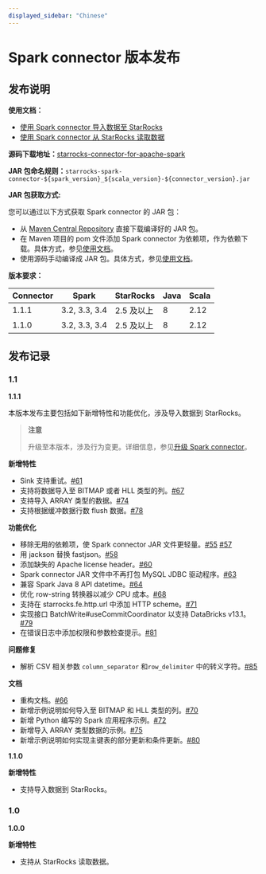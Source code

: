 ```yaml
---
displayed_sidebar: "Chinese"
---
```


# Spark connector 版本发布

## 发布说明

**使用文档：**

- [使用 Spark connector 导入数据至 StarRocks](../loading/Spark-connector-starrocks.md)
- [使用 Spark connector 从 StarRocks 读取数据](../unloading/Spark_connector.md)

**源码下载地址：**[starrocks-connector-for-apache-spark](https://github.com/StarRocks/starrocks-connector-for-apache-spark)

**JAR 包命名规则：**`starrocks-spark-connector-${spark_version}_${scala_version}-${connector_version}.jar`

**JAR 包获取方式:**

您可以通过以下方式获取 Spark connector 的 JAR 包：

- 从 [Maven Central Repository](https://repo1.maven.org/maven2/com/starrocks) 直接下载编译好的 JAR 包。
- 在 Maven 项目的 pom 文件添加 Spark connector 为依赖项，作为依赖下载。具体方式，参见[使用文档](../loading/Spark-connector-starrocks.md)。
- 使用源码手动编译成 JAR 包。具体方式，参见[使用文档](../loading/Spark-connector-starrocks.md)。

**版本要求：**

| Connector | Spark         | StarRocks  | Java | Scala |
| --------- | ------------- | ---------- | ---- | ----- |
| 1.1.1     | 3.2, 3.3, 3.4 | 2.5 及以上 | 8    | 2.12  |
| 1.1.0     | 3.2, 3.3, 3.4 | 2.5 及以上 | 8    | 2.12  |

## 发布记录

### 1.1

**1.1.1**

本版本发布主要包括如下新增特性和功能优化，涉及导入数据到 StarRocks。

> **注意**
>
> 升级至本版本，涉及行为变更。详细信息，参见[升级 Spark connector](../loading/Spark-connector-starrocks.md#升级-spark-connector)。

**新增特性**

- Sink 支持重试。[#61](https://github.com/StarRocks/starrocks-connector-for-apache-spark/pull/61)
- 支持将数据导入至 BITMAP 或者 HLL 类型的列。[#67](https://github.com/StarRocks/starrocks-connector-for-apache-spark/pull/67)
- 支持导入 ARRAY 类型的数据。[#74](https://github.com/StarRocks/starrocks-connector-for-apache-spark/pull/74)
- 支持根据缓冲数据行数 flush 数据。[#78](https://github.com/StarRocks/starrocks-connector-for-apache-spark/pull/78)

**功能优化**

- 移除无用的依赖项，使 Spark connector JAR 文件更轻量。[#55](https://github.com/StarRocks/starrocks-connector-for-apache-spark/pull/55) [#57](https://github.com/StarRocks/starrocks-connector-for-apache-spark/pull/57)
- 用 jackson 替换 fastjson。[#58](https://github.com/StarRocks/starrocks-connector-for-apache-spark/pull/58)
- 添加缺失的 Apache license header。[#60](https://github.com/StarRocks/starrocks-connector-for-apache-spark/pull/60)
- Spark connector JAR 文件中不再打包 MySQL JDBC 驱动程序。[#63](https://github.com/StarRocks/starrocks-connector-for-apache-spark/pull/63)
- 兼容 Spark Java 8 API datetime。[#64](https://github.com/StarRocks/starrocks-connector-for-apache-spark/pull/64)
- 优化 row-string 转换器以减少 CPU 成本。[#68](https://github.com/StarRocks/starrocks-connector-for-apache-spark/pull/68)
- 支持在 starrocks.fe.http.url 中添加 HTTP scheme。[#71](https://github.com/StarRocks/starrocks-connector-for-apache-spark/pull/71)
- 实现接口 BatchWrite#useCommitCoordinator 以支持 DataBricks v13.1。 [#79](https://github.com/StarRocks/starrocks-connector-for-apache-spark/pull/79)
- 在错误日志中添加权限和参数检查提示。[#81](https://github.com/StarRocks/starrocks-connector-for-apache-spark/pull/81)

**问题修复**

- 解析 CSV 相关参数 `column_separator` 和`row_delimiter` 中的转义字符。[#85](https://github.com/StarRocks/starrocks-connector-for-apache-spark/pull/85)

**文档**

- 重构文档。[#66](https://github.com/StarRocks/starrocks-connector-for-apache-spark/pull/66)
- 新增示例说明如何导入至 BITMAP 和 HLL 类型的列。[#70](https://github.com/StarRocks/starrocks-connector-for-apache-spark/pull/70)
- 新增 Python 编写的 Spark 应用程序示例。[#72](https://github.com/StarRocks/starrocks-connector-for-apache-spark/pull/72)
- 新增导入 ARRAY 类型数据的示例。[#75](https://github.com/StarRocks/starrocks-connector-for-apache-spark/pull/75)
- 新增示例说明如何实现主键表的部分更新和条件更新。[#80](https://github.com/StarRocks/starrocks-connector-for-apache-spark/pull/80)

**1.1.0**

**新增特性**

- 支持导入数据到 StarRocks。

### 1.0

**1.0.0**

**新增特性**

- 支持从 StarRocks 读取数据。
